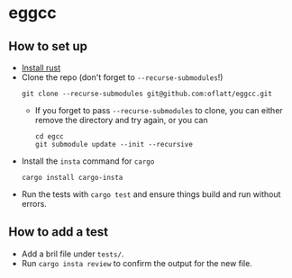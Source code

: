 # eggcc

## How to set up

- [Install rust](https://www.rust-lang.org/tools/install)
- Clone the repo (don't forget to `--recurse-submodules`!)
  ```
  git clone --recurse-submodules git@github.com:oflatt/eggcc.git
  ```
  - If you forget to pass `--recurse-submodules` to clone, you can either
    remove the directory and try again, or you can
    ```
    cd egcc
    git submodule update --init --recursive
    ```
- Install the `insta` command for `cargo`
  ```
  cargo install cargo-insta
  ```
- Run the tests with `cargo test` and ensure things build and run without errors.

## How to add a test
- Add a bril file under `tests/`.
- Run `cargo insta review` to confirm the output for the new file.

